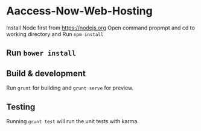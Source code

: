 # Aaccess-Now-Web-Hosting

Install Node first from https://nodejs.org
Open command propmpt and cd to working directory and Run `npm install`

## Run `bower install`

## Build & development

Run `grunt` for building and `grunt serve` for preview.

## Testing

Running `grunt test` will run the unit tests with karma.